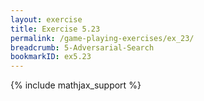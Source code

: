 ```yaml
---
layout: exercise
title: Exercise 5.23
permalink: /game-playing-exercises/ex_23/
breadcrumb: 5-Adversarial-Search
bookmarkID: ex5.23
---
```


{% include mathjax_support %}
